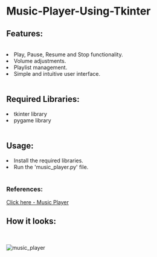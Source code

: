 # Music-Player-Using-Tkinter
<h2>Features: </h2>
<br>
<li>Play, Pause, Resume and Stop functionality.</li>
<li>Volume adjustments.</li>
<li>Playlist management.</li>
<li>Simple and intuitive user interface.</li>
<br>
<h2>Required Libraries: </h2>
<li>tkinter library</li>
<li>pygame library</li>
<br>
<h2>Usage: </h2>
<li>Install the required libraries.</li>
<li>Run the 'music_player.py' file.</li>
<br>
<h3>References: </h3>
<a href="https://www.youtube.com/watch?v=OmkQpaXdxc0">Click here - Music Player</a>
<br>
<h2>How it looks: </h2>
<br>

![music_player](https://github.com/banasmita24/Music-Player-Using-Tkinter/assets/155791058/64fe9192-67b0-4204-a590-b9b56ac8e714)

